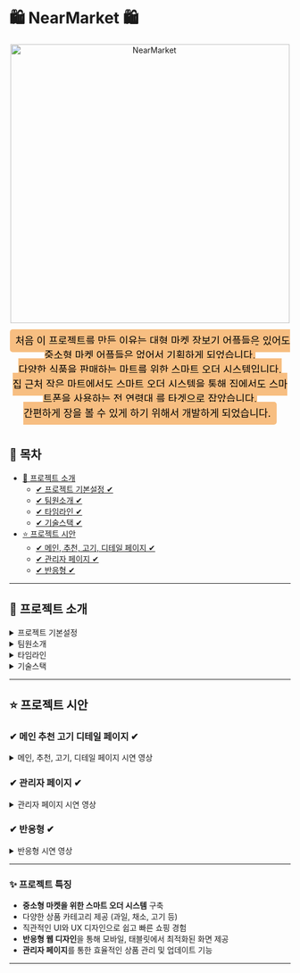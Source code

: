 # 🛍 **NearMarket** 🛍

<div align="center">
  <img src="https://github.com/user-attachments/assets/cf475d28-29b1-4c02-bdd9-3c5c34c03bcb" alt="NearMarket" width="500"/>
</div>

<br />

<div align="center">
  <span style="background-color: #F7BE81; color: black; padding: 10px; border-radius: 5px; font-size: 18px;">
    처음 이 프로젝트를 만든 이유는 대형 마켓 장보기 어플들은 있어도 중소형 마켓 어플들은 없어서 기획하게 되었습니다. <br/>
    다양한 식품을 판매하는 마트를 위한 스마트 오더 시스템입니다.<br/>
    집 근처 작은 마트에서도 스마트 오더 시스템을 통해 집에서도 스마트폰을 사용하는 전 연령대 를 타겟으로 잡았습니다.<br/>
    간편하게 장을 볼 수 있게 하기 위해서 개발하게 되었습니다.
  </span>
</div>

<br>

## 📌 **목차**

* [🔎 프로젝트 소개](#프로젝트-소개)
  + [✔ 프로젝트 기본설정 ✔](#-프로젝트-기본설정-)
  + [✔ 팀원소개 ✔](#-팀원소개-)
  + [✔ 타임라인 ✔](#-타임라인-)
  + [✔ 기술스택 ✔](#-기술스택-)
* [⭐ 프로젝트 시안](#프로젝트-시안)
    + [✔ 메인, 추천, 고기, 디테일 페이지 ✔](#-메인-추천-고기-디테일-페이지-)
    + [✔ 관리자 페이지 ✔](#-관리자-페이지-)
    + [✔ 반응형 ✔](#-반응형-)

---

## 🔎 **프로젝트 소개**

<details>
<summary>프로젝트 기본설정</summary>

| 제목           | 내용          |
|----------------|---------------|
| 일정          | 2024/09/23 ~ 2024/10/25 |
| 주제          | 스마트오더    |
| 프로젝트명    | NEARMARKET    |
| 프로그래밍 언어| HTML, CSS, JAVASCRIPT |
| 프레임워크     | REACT         |
| 데이터베이스   | JSONSERVER    |
| 개발툴         | VSCODE        |

</details>

<details>
<summary>팀원소개</summary>

<table>
  <tbody>
  <tr>
    <th align="center">팀장: 권**</th>
    <th align="center">팀원: 강**</th>
    <th align="center">팀원: 김**</th>
    <th align="center">팀원: 한원세</th>
  </tr>
  <tr>
    <td>과자페이지, 장바구니, Git 담당</td>
    <td>과일페이지, API 담당, Admin페이지 CRUD, PPT 담당</td>
    <td>채소페이지, 결제, 로그인, 회원가입, Start 페이지, Figma 담당</td>
    <td>메인, 고기, 추천 페이지, Admin페이지, CSS 반응형, PPT 담당</td>
  </tr>
  </tbody>
</table>

</details>

<details>
<summary>타임라인</summary>

<div align="center">
  <img src="https://github.com/user-attachments/assets/5c965e74-1b6a-4685-acb4-5f87349334cd" width="700" />
</div>

</details>

<details>
<summary>기술스택</summary>
 
<div align="center">
  <img src="https://github.com/user-attachments/assets/1a0a4bdc-c59a-4739-81d7-97a15cee9d04" width="700" />
</div>

</details>

---

## ⭐ **프로젝트 시안**

### ✔ **메인 추천 고기 디테일 페이지** ✔
<details>
<summary>메인, 추천, 고기, 디테일 페이지 시연 영상</summary>

#### 1. **메인페이지**

- `section`을 두 개로 나누어, Section1 부분은 `setInterval`을 사용하여 일정 시간마다 콜백 함수 `setAutoImg`를 호출하고, 이미지 인덱스를 업데이트하여 자동으로 이미지가 넘어가도록 구현
- Section2는 `useNavigate`를 사용해 사용자가 원하는 코너로 빠르게 이동할 수 있도록 구현

<div align="center">
  <img src="https://github.com/user-attachments/assets/b932cb34-e9a5-4e51-9780-de2bfee0f171" alt="메인" width="700" />
</div>

<br />

#### 2. **추천페이지**

<div align="center">
  <img src="https://github.com/user-attachments/assets/5d4429e1-91b1-4963-87a7-c53986f0ba85" alt="추천" width="700" />
</div>

<br />

#### 3. **고기페이지**

- `Axios get`을 이용해 서버에서 데이터를 가져와 `map`을 사용하여 모든 고기 상품 정보를 표시
- 수량을 증가하거나 감소할 때마다 총 가격을 자동으로 계산
- 장바구니 버튼 클릭 시 모달 창을 띄워 사용자가 주문을 결정할 수 있도록 구현
- 결제 버튼 클릭 시 결제 페이지로 데이터 전송 및 즉시 이동

<div align="center">
  <img src="https://github.com/user-attachments/assets/c2e5d3d0-7bd9-4128-859d-eccf01daf46c" alt="고기" width="700" />
</div>

</details>

### ✔ **관리자 페이지** ✔
<details>
<summary>관리자 페이지 시연 영상</summary>

- Google font를 사용하여 가독성이 좋고 관리하기 편한 UI를 설계
- 카테고리별 상품을 `Axios post`로 등록하고, 입력 데이터가 빠지지 않도록 모달창으로 알림
- 동일한 상품명이 이미 있을 경우 알림창을 통해 관리자에게 알려주는 기능
- `fileReader`를 이용하여 등록하려는 이미지를 미리 확인할 수 있도록 구현

<div align="center">
  <img src="https://github.com/user-attachments/assets/6cf0398f-eadf-4de3-9695-003d9f808243" alt="관리자" width="700" />
</div>

</details>

### ✔ **반응형** ✔
<details>
<summary>반응형 시연 영상</summary>

- 다양한 디바이스에서 NearMarket을 사용할 수 있도록 미디어 쿼리 사용
- 태블릿과 모바일 버전에서 `CSS position`과 `JavaScript`를 이용해 Header 부분을 버튼 클릭 시 나타나도록 구현

#### 1. **태블릿 버전 반응형**

<div align="center">
  <img src="https://github.com/user-attachments/assets/cc7a37a0-d710-45f3-b78c-8fa4a5012954" alt="태블릿 반응형" width="700" />
</div>

#### 2. **모바일 버전 반응형**

<div align="center">
  <img src="https://github.com/user-attachments/assets/460fc378-43a5-478f-be72-b55a8cd247ce" alt="모바일 반응형" width="700" />
</div>

</details>

---

### ✨ **프로젝트 특징**

- **중소형 마켓을 위한 스마트 오더 시스템** 구축
- 다양한 상품 카테고리 제공 (과일, 채소, 고기 등)
- 직관적인 UI와 UX 디자인으로 쉽고 빠른 쇼핑 경험
- **반응형 웹 디자인**을 통해 모바일, 태블릿에서 최적화된 화면 제공
- **관리자 페이지**를 통한 효율적인 상품 관리 및 업데이트 기능

---

